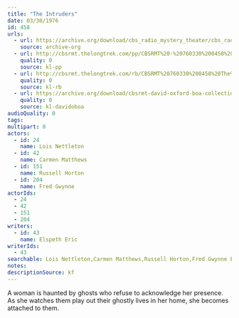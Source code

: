 ```yaml
---
title: "The Intruders"
date: 03/30/1976
id: 458
urls: 
  - url: https://archive.org/download/cbs_radio_mystery_theater/cbs_radio_mystery_theater-0451-0500.zip/cbs_radio_mystery_theater-0451-0500%2Fcbsrmt_0458_the_intruders.mp3
    source: archive-org
  - url: http://cbsrmt.thelongtrek.com/pp/CBSRMT%20-%20760330%200458%20The%20Intruders_pp.mp3
    quality: 0
    source: kl-pp
  - url: http://cbsrmt.thelongtrek.com/rb/CBSRMT%20760330%200458%20The%20Intruders_wuwm%20recorded%208_14_76.mp3
    quality: 0
    source: kl-rb
  - url: https://archive.org/download/cbsrmt-david-oxford-boa-collection/CBSRMT-760330-0458-repeated-760814-The-Intruders-(128-44)_WUWM-FM-{BoA}.mp3
    quality: 0
    source: kl-davidoboa
audioQuality: 0
tags: 
multipart: 0
actors:  
  - id: 24
    name: Lois Nettleton  
  - id: 42
    name: Carmen Matthews  
  - id: 151
    name: Russell Horton  
  - id: 204
    name: Fred Gwynne
actorIds:  
  - 24  
  - 42  
  - 151  
  - 204
writers:  
  - id: 43
    name: Elspeth Eric
writerIds:  
  - 43
searchable: Lois Nettleton,Carmen Matthews,Russell Horton,Fred Gwynne Elspeth Eric
notes: 
descriptionSource: kf
---
```

A woman is haunted by ghosts who refuse to acknowledge her presence. As she watches them play out their ghostly lives in her home, she becomes attached to them.